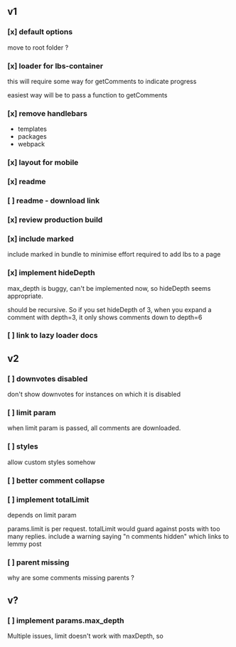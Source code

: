 ## v1

### [x] default options

move to root folder ?

### [x] loader for lbs-container

this will require some way for getComments to indicate progress

easiest way will be to pass a function to getComments

### [x] remove handlebars

 - templates
 - packages
 - webpack

### [x] layout for mobile

### [x] readme

### [ ] readme - download link

### [x] review production build

### [x] include marked

include marked in bundle to minimise effort required to add lbs to a page

### [x] implement hideDepth

max_depth is buggy, can't be implemented now, so hideDepth seems appropriate.

should be recursive. So if you set hideDepth of 3, when you expand a comment with depth=3, it only shows comments down to depth=6

### [ ] link to lazy loader docs

## v2

### [ ] downvotes disabled

don't show downvotes for instances on which it is disabled

### [ ] limit param

when limit param is passed, all comments are downloaded.

### [ ] styles

allow custom styles somehow

### [ ] better comment collapse

### [ ] implement totalLimit

depends on limit param

params.limit is per request. totalLimit would guard against posts with too many replies. include a warning saying "n comments hidden" which links to lemmy post

### [ ] parent missing

why are some comments missing parents ?

## v?

### [ ] implement params.max_depth

Multiple issues, limit doesn't work with maxDepth, so 